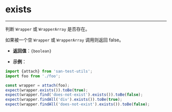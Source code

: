 # exists
---

判断 `Wrapper` 或 `WrapperArray` 是否存在。

如果被一个空 `Wrapper` 或 `WrapperArray` 调用则返回 false。

* **返回值**：`{boolean}`

* **示例**：

```js
import {attach} from 'san-test-utils';
import foo from './foo';

const wrapper = attach(foo);
expect(wrapper.exists()).toBe(true);
expect(wrapper.find('does-not-exist').exists()).toBe(false);
expect(wrapper.findAll('div').exists()).toBe(true);
expect(wrapper.findAll('does-not-exist').exists()).toBe(false);
```
